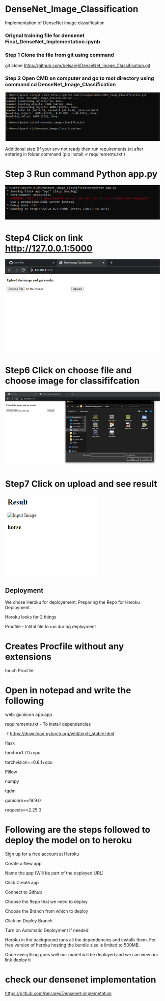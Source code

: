 # DenseNet_Image_Classification
Implementation of DenseNet image classification

### Orignal training file for densenet Final_DenseNet_Implementation.ipynb

### Step 1 Clone the file from git using command 

git clone https://github.com/belsarej/DenseNet_Image_Classification.git

### Step 2 Open CMD on computer and go to root directory using command cd DenseNet_Image_Classification

![](https://github.com/belsarej/DenseNet_Image_Classification/blob/main/data/de%201%20screenshot.PNG)

Additional step (If your env not ready then run requirements.txt after entering in folder command (pip install -r requirements.txt )

# Step 3 Run command Python app.py

![](https://github.com/belsarej/DenseNet_Image_Classification/blob/main/data/ds%202.PNG)

# Step4 Click on link http://127.0.0.1:5000


![](https://github.com/belsarej/DenseNet_Image_Classification/blob/main/data/ds2.PNG)


# Step6  Click on choose file and choose image for classififcation


![](https://github.com/belsarej/DenseNet_Image_Classification/blob/main/data/ds3.PNG)



# Step7  Click on upload and see result 


![](https://github.com/belsarej/DenseNet_Image_Classification/blob/main/data/Capture.PNG)

## Deployment

We chose Heroku for deployement. Preparing the Repo for Heroku Deployment.

Heroku looks for 2 things

Procfile - Intital file to run during deployment

# Creates Procfile without any extensions

touch Procfile

# Open in notepad and write the following

web: gunicorn app:app

requirements.txt - To install dependencies


-f https://download.pytorch.org/whl/torch_stable.html

flask

torch==1.7.0+cpu

torchvision==0.8.1+cpu

Pillow

numpy

tqdm

gunicorn==19.9.0

requests==2.25.0

# Following are the steps followed to deploy the model on to heroku

Sign up for a free account at Heroku

Create a New app

Name the app (Will be part of the deployed URL)

Click Create app

Connect to Github

Choose the Repo that we need to deploy

Choose the Branch from which to deploy

Click on Deploy Branch

Turn on Automatic Deployment if needed

Heroku in the background runs all the dependencies and installs them. For free version of heroku hosting the bundle size is limited to 500MB.

Once everything goes well our model will be deployed and we can view our link deploy it

# check our densenet implementation
https://github.com/belsarej/Densenet-implemetation

